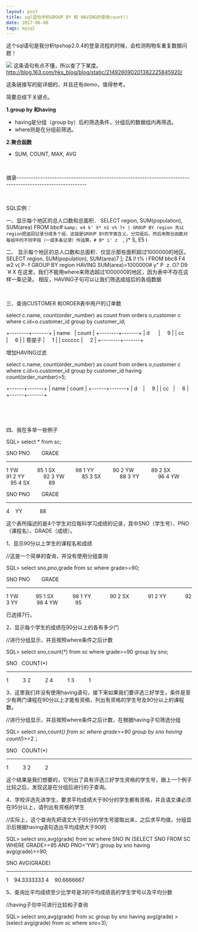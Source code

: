 ```yaml
---
layout: post
title: sql语句中的GROUP BY 和 HAVING的使用count()
date: 2017-06-08 
tags: mysql   
---
```



这个sql语句是我分析tpshop2.0.4的登录流程的时候，会检测购物车重复数据问题！

![](http://img.chunpat.cn/FuwyoA14FY-Cbc-mhA6qFr6t7EIu)
这条语句有点不懂，所以查了下某度。http://blog.163.com/hks_blog/blog/static/214926090201382225845920/

这条链接写的挺详细的，并且还有demo，值得参考。

简要总结下关键点。

<strong>1.group by 和having  </strong>
<ul>
 	<li>having是分组（group by）后的筛选条件，分组后的数据组内再筛选。</li>
 	<li>where则是在分组前筛选。</li>
</ul>
<strong>2.聚合函数</strong>
<ul>
 	<li>SUM, COUNT, MAX, AVG</li>
</ul>
&nbsp;

摘录-----------------------------------------------------------------------------------------------------------

&nbsp;

SQL实例：

一、显示每个地区的总人口数和总面积．
SELECT region, SUM(population), SUM(area)
FROM bbc# `&amp; e4 k' X* n1 v% ?+ |
GROUP BY region
先以region把返回记录分成多个组，这就是GROUP BY的字面含义。分完组后，然后用聚合函数对每组中的不同字段（一或多条记录）作运算。# B* i' z  `, }* S, E5 i

二、 显示每个地区的总人口数和总面积．仅显示那些面积超过1000000的地区。
SELECT region, SUM(population), SUM(area)7 ]; Z&amp; I! t% i
FROM bbc8 F4 w2 v( P- f
GROUP BY region
HAVING SUM(area)&gt;1000000# y" P  z. O7 D9 `# X
在这里，我们不能用where来筛选超过1000000的地区，因为表中不存在这样一条记录。
相反，HAVING子句可以让我们筛选成组后的各组数据

&nbsp;

三、查询CUSTOMER 和ORDER表中用户的订单数

select c.name, count(order_number) as count from orders o,customer c where c.id=o.customer_id group by customer_id;

+--------+-------+
| name   | count |
+--------+-------+
| d      |     9 |
| cc     |     6 |
| 菩提子 |     1 |
| cccccc |     2 |
+--------+-------+

增加HAVING过滤

select c.name, count(order_number) as count from orders o,customer c where c.id=o.customer_id group by customer_id having count(order_number)&gt;5;

+------+-------+
| name | count |
+------+-------+
| d    |     9 |
| cc   |     6 |
+------+-------+

&nbsp;

&nbsp;

四、我在多举一些例子

SQL&gt; select * from sc;

SNO PNO        GRADE
---------- ----- ----------
1 YW             95
1 SX              98
1 YY             90
2 YW            89
2 SX             91
2 YY             92
3 YW            85
3 SX             88
3 YY             96
4 YW            95
4 SX             89

SNO PNO        GRADE
---------- ----- ----------
4    YY            88

这个表所描述的是4个学生对应每科学习成绩的记录，其中SNO（学生号）、PNO（课程名）、GRADE（成绩）。

1、显示90分以上学生的课程名和成绩

//这是一个简单的查询，并没有使用分组查询

SQL&gt; select sno,pno,grade from sc where grade&gt;=90;

SNO PNO        GRADE
---------- ----- ----------
1 YW            95
1 SX             98
1 YY             90
2 SX             91
2 YY             92
3 YY             96
4 YW            95

已选择7行。

2、显示每个学生的成绩在90分以上的各有多少门

//进行分组显示，并且按照where条件之后计数

SQL&gt; select sno,count(*) from sc where grade&gt;=90 group by sno;

SNO   COUNT(*)
---------- ----------
1          3
2          2
4          1
3          1

3、这里我们并没有使用having语句，接下来如果我们要评选三好学生，条件是至少有两门课程在90分以上才能有资格，列出有资格的学生号及90分以上的课程数。

//进行分组显示，并且按照where条件之后计数，在根据having子句筛选分组

SQL&gt; select sno,count(*) from sc where grade&gt;=90 group by sno having count(*)&gt;=2；

SNO   COUNT(*)
---------- ----------
1          3
2          2

这个结果是我们想要的，它列出了具有评选三好学生资格的学生号，跟上一个例子比较之后，发现这是在分组后进行的子查询。

4、学校评选先进学生，要求平均成绩大于90分的学生都有资格，并且语文课必须在95分以上，请列出有资格的学生

//实际上，这个查询先把语文大于95分的学生号提取出来，之后求平均值，分组显示后根据having语句选出平均成绩大于90的

SQL&gt; select sno,avg(grade) from sc where SNO IN (SELECT SNO FROM SC WHERE GRADE&gt;=95 AND PNO='YW') group by sno having avg(grade)&gt;=90;

SNO AVG(GRADE)
---------- ----------
1    94.3333333
4    90.6666667

5、查询比平均成绩至少比学号是3的平均成绩高的学生学号以及平均分数

//having子句中可进行比较和子查询

SQL&gt; select sno,avg(grade) from sc
group by sno
having avg(grade) &gt; (select avg(grade) from sc where sno=3);







